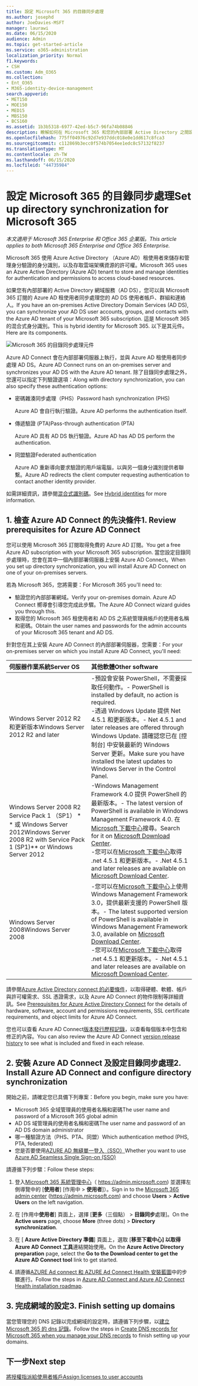 ```yaml
---
title: 設定 Microsoft 365 的目錄同步處理
ms.author: josephd
author: JoeDavies-MSFT
manager: laurawi
ms.date: 06/15/2020
audience: Admin
ms.topic: get-started-article
ms.service: o365-administration
localization_priority: Normal
f1.keywords:
- CSH
ms.custom: Adm_O365
ms.collection:
- Ent_O365
- M365-identity-device-management
search.appverid:
- MET150
- MOE150
- MED15
- MBS150
- BCS160
ms.assetid: 1b3b5318-6977-42ed-b5c7-96fa74b08846
description: 瞭解如何在 Microsoft 365 和您的內部部署 Active Directory 之間設定目錄同步處理。
ms.openlocfilehash: 775ff04976c92d7e937ddc018e0e1dd617c8fca3
ms.sourcegitcommit: c112869b3ecc0f574b7054ee1edc8c57132f8237
ms.translationtype: MT
ms.contentlocale: zh-TW
ms.lasthandoff: 06/15/2020
ms.locfileid: "44735984"
---
```

# <a name="set-up-directory-synchronization-for-microsoft-365"></a><span data-ttu-id="a9e7f-103">設定 Microsoft 365 的目錄同步處理</span><span class="sxs-lookup"><span data-stu-id="a9e7f-103">Set up directory synchronization for Microsoft 365</span></span>

<span data-ttu-id="a9e7f-104">*本文適用于 Microsoft 365 Enterprise 和 Office 365 企業版。*</span><span class="sxs-lookup"><span data-stu-id="a9e7f-104">*This article applies to both Microsoft 365 Enterprise and Office 365 Enterprise.*</span></span>

<span data-ttu-id="a9e7f-105">Microsoft 365 使用 Azure Active Directory （Azure AD）租使用者來儲存和管理身分驗證的身分識別，以及存取雲端架構資源的許可權。</span><span class="sxs-lookup"><span data-stu-id="a9e7f-105">Microsoft 365 uses an Azure Active Directory (Azure AD) tenant to store and manage identities for authentication and permissions to access cloud-based resources.</span></span> 

<span data-ttu-id="a9e7f-106">如果您有內部部署的 Active Directory 網域服務（AD DS），您可以與 Microsoft 365 訂閱的 Azure AD 租使用者同步處理您的 AD DS 使用者帳戶、群組和連絡人。</span><span class="sxs-lookup"><span data-stu-id="a9e7f-106">If you have an on-premises Active Directory Domain Services (AD DS), you can synchronize your AD DS user accounts, groups, and contacts with the Azure AD tenant of your Microsoft 365 subscription.</span></span> <span data-ttu-id="a9e7f-107">這是 Microsoft 365 的混合式身分識別。</span><span class="sxs-lookup"><span data-stu-id="a9e7f-107">This is hybrid identity for Microsoft 365.</span></span> <span data-ttu-id="a9e7f-108">以下是其元件。</span><span class="sxs-lookup"><span data-stu-id="a9e7f-108">Here are its components.</span></span>

![Microsoft 365 的目錄同步處理元件](./media/about-office-365-identity/hybrid-identity.png)

<span data-ttu-id="a9e7f-110">Azure AD Connect 會在內部部署伺服器上執行，並與 Azure AD 租使用者同步處理 AD DS。</span><span class="sxs-lookup"><span data-stu-id="a9e7f-110">Azure AD Connect runs on an on-premises server and synchronizes your AD DS with the Azure AD tenant.</span></span> <span data-ttu-id="a9e7f-111">除了目錄同步處理之外，您還可以指定下列驗證選項：</span><span class="sxs-lookup"><span data-stu-id="a9e7f-111">Along with directory synchronization, you can also specify these authentication options:</span></span>

- <span data-ttu-id="a9e7f-112">密碼雜湊同步處理（PHS）</span><span class="sxs-lookup"><span data-stu-id="a9e7f-112">Password hash synchronization (PHS)</span></span>

  <span data-ttu-id="a9e7f-113">Azure AD 會自行執行驗證。</span><span class="sxs-lookup"><span data-stu-id="a9e7f-113">Azure AD performs the authentication itself.</span></span>

- <span data-ttu-id="a9e7f-114">傳遞驗證 (PTA)</span><span class="sxs-lookup"><span data-stu-id="a9e7f-114">Pass-through authentication (PTA)</span></span>

  <span data-ttu-id="a9e7f-115">Azure AD 具有 AD DS 執行驗證。</span><span class="sxs-lookup"><span data-stu-id="a9e7f-115">Azure AD has AD DS perform the authentication.</span></span>

- <span data-ttu-id="a9e7f-116">同盟驗證</span><span class="sxs-lookup"><span data-stu-id="a9e7f-116">Federated authentication</span></span>

  <span data-ttu-id="a9e7f-117">Azure AD 重新導向要求驗證的用戶端電腦，以與另一個身分識別提供者聯繫。</span><span class="sxs-lookup"><span data-stu-id="a9e7f-117">Azure AD redirects the client computer requesting authentication to contact another identity provider.</span></span>

<span data-ttu-id="a9e7f-118">如需詳細資訊，請參閱[混合式識別碼](plan-for-directory-synchronization.md)。</span><span class="sxs-lookup"><span data-stu-id="a9e7f-118">See [Hybrid identities](plan-for-directory-synchronization.md) for more information.</span></span>
  
## <a name="1-review-prerequisites-for-azure-ad-connect"></a><span data-ttu-id="a9e7f-119">1. 檢查 Azure AD Connect 的先決條件</span><span class="sxs-lookup"><span data-stu-id="a9e7f-119">1. Review prerequisites for Azure AD Connect</span></span>

<span data-ttu-id="a9e7f-120">您可以使用 Microsoft 365 訂閱取得免費的 Azure AD 訂閱。</span><span class="sxs-lookup"><span data-stu-id="a9e7f-120">You get a free Azure AD subscription with your Microsoft 365 subscription.</span></span> <span data-ttu-id="a9e7f-121">當您設定目錄同步處理時，您會在其中一個內部部署伺服器上安裝 Azure AD Connect。</span><span class="sxs-lookup"><span data-stu-id="a9e7f-121">When you set up directory synchronization, you will install Azure AD Connect on one of your on-premises servers.</span></span>
  
<span data-ttu-id="a9e7f-122">若為 Microsoft 365，您將需要：</span><span class="sxs-lookup"><span data-stu-id="a9e7f-122">For Microsoft 365 you'll need to:</span></span>
  
- <span data-ttu-id="a9e7f-123">驗證您的內部部署網域。</span><span class="sxs-lookup"><span data-stu-id="a9e7f-123">Verify your on-premises domain.</span></span> <span data-ttu-id="a9e7f-124">Azure AD Connect 嚮導會引導您完成此步驟。</span><span class="sxs-lookup"><span data-stu-id="a9e7f-124">The Azure AD Connect wizard guides you through this.</span></span>
- <span data-ttu-id="a9e7f-125">取得您的 Microsoft 365 租使用者和 AD DS 之系統管理員帳戶的使用者名稱和密碼。</span><span class="sxs-lookup"><span data-stu-id="a9e7f-125">Obtain the user names and passwords for the admin accounts of your Microsoft 365 tenant and AD DS.</span></span>

<span data-ttu-id="a9e7f-126">針對您在其上安裝 Azure AD Connect 的內部部署伺服器，您需要：</span><span class="sxs-lookup"><span data-stu-id="a9e7f-126">For your on-premises server on which you install Azure AD Connect, you'll need:</span></span>
  
|<span data-ttu-id="a9e7f-127">**伺服器作業系統**</span><span class="sxs-lookup"><span data-stu-id="a9e7f-127">**Server OS**</span></span>|<span data-ttu-id="a9e7f-128">**其他軟體**</span><span class="sxs-lookup"><span data-stu-id="a9e7f-128">**Other software**</span></span>|
|:-----|:-----|
|<span data-ttu-id="a9e7f-129">Windows Server 2012 R2 和更新版本</span><span class="sxs-lookup"><span data-stu-id="a9e7f-129">Windows Server 2012 R2 and later</span></span> | <span data-ttu-id="a9e7f-130">-預設會安裝 PowerShell，不需要採取任何動作。</span><span class="sxs-lookup"><span data-stu-id="a9e7f-130">- PowerShell is installed by default, no action is required.</span></span>  <br> <span data-ttu-id="a9e7f-131">-透過 Windows Update 提供 Net 4.5.1 和更新版本。</span><span class="sxs-lookup"><span data-stu-id="a9e7f-131">- Net 4.5.1 and later releases are offered through Windows Update.</span></span> <span data-ttu-id="a9e7f-132">請確認您已在 [控制台] 中安裝最新的 Windows Server 更新。</span><span class="sxs-lookup"><span data-stu-id="a9e7f-132">Make sure you have installed the latest updates to Windows Server in the Control Panel.</span></span> |
|<span data-ttu-id="a9e7f-133">Windows Server 2008 R2 Service Pack 1 （SP1） \* \* 或 Windows Server 2012</span><span class="sxs-lookup"><span data-stu-id="a9e7f-133">Windows Server 2008 R2 with Service Pack 1 (SP1)\*\* or Windows Server 2012</span></span> | <span data-ttu-id="a9e7f-134">-Windows Management Framework 4.0 提供 PowerShell 的最新版本。</span><span class="sxs-lookup"><span data-stu-id="a9e7f-134">- The latest version of PowerShell is available in Windows Management Framework 4.0.</span></span> <span data-ttu-id="a9e7f-135">在[Microsoft 下載中心](https://go.microsoft.com/fwlink/p/?LinkId=717996)搜尋。</span><span class="sxs-lookup"><span data-stu-id="a9e7f-135">Search for it on [Microsoft Download Center](https://go.microsoft.com/fwlink/p/?LinkId=717996).</span></span>  <br> <span data-ttu-id="a9e7f-136">-您可以在[Microsoft 下載中心](https://go.microsoft.com/fwlink/p/?LinkId=717996)取得 .net 4.5.1 和更新版本。</span><span class="sxs-lookup"><span data-stu-id="a9e7f-136">- .Net 4.5.1 and later releases are available on [Microsoft Download Center](https://go.microsoft.com/fwlink/p/?LinkId=717996).</span></span> |
|<span data-ttu-id="a9e7f-137">Windows Server 2008</span><span class="sxs-lookup"><span data-stu-id="a9e7f-137">Windows Server 2008</span></span> | <span data-ttu-id="a9e7f-138">-您可以在[Microsoft 下載中心](https://go.microsoft.com/fwlink/p/?LinkId=717996)上使用 Windows Management Framework 3.0，提供最新支援的 PowerShell 版本。</span><span class="sxs-lookup"><span data-stu-id="a9e7f-138">- The latest supported version of PowerShell is available in Windows Management Framework 3.0, available on [Microsoft Download Center](https://go.microsoft.com/fwlink/p/?LinkId=717996).</span></span>  <br> <span data-ttu-id="a9e7f-139">-您可以在[Microsoft 下載中心](https://go.microsoft.com/fwlink/p/?LinkId=717996)取得 .net 4.5.1 和更新版本。</span><span class="sxs-lookup"><span data-stu-id="a9e7f-139">- .Net 4.5.1 and later releases are available on [Microsoft Download Center](https://go.microsoft.com/fwlink/p/?LinkId=717996).</span></span> |

<span data-ttu-id="a9e7f-140">請參閱[Azure Active Directory connect 的必要條件](https://docs.microsoft.com/azure/active-directory/hybrid/how-to-connect-install-prerequisites)，以取得硬體、軟體、帳戶與許可權需求、SSL 憑證需求，以及 Azure AD Connect 的物件限制等詳細資訊。</span><span class="sxs-lookup"><span data-stu-id="a9e7f-140">See [Prerequisites for Azure Active Directory Connect](https://docs.microsoft.com/azure/active-directory/hybrid/how-to-connect-install-prerequisites) for the details of hardware, software, account and permissions requirements, SSL certificate requirements, and object limits for Azure AD Connect.</span></span>
  
<span data-ttu-id="a9e7f-141">您也可以查看 Azure AD Connect[版本發行歷程記錄](https://docs.microsoft.com/azure/active-directory/hybrid/reference-connect-version-history)，以查看每個版本中包含和修正的內容。</span><span class="sxs-lookup"><span data-stu-id="a9e7f-141">You can also review the Azure AD Connect [version release history](https://docs.microsoft.com/azure/active-directory/hybrid/reference-connect-version-history) to see what is included and fixed in each release.</span></span>

## <a name="2-install-azure-ad-connect-and-configure-directory-synchronization"></a><span data-ttu-id="a9e7f-142">2. 安裝 Azure AD Connect 及設定目錄同步處理</span><span class="sxs-lookup"><span data-stu-id="a9e7f-142">2. Install Azure AD Connect and configure directory synchronization</span></span>

<span data-ttu-id="a9e7f-143">開始之前，請確定您已具備下列專案：</span><span class="sxs-lookup"><span data-stu-id="a9e7f-143">Before you begin, make sure you have:</span></span>

- <span data-ttu-id="a9e7f-144">Microsoft 365 全域管理員的使用者名稱和密碼</span><span class="sxs-lookup"><span data-stu-id="a9e7f-144">The user name and password of a Microsoft 365 global admin</span></span>
- <span data-ttu-id="a9e7f-145">AD DS 域管理員的使用者名稱和密碼</span><span class="sxs-lookup"><span data-stu-id="a9e7f-145">The user name and password of an AD DS domain administrator</span></span>
- <span data-ttu-id="a9e7f-146">哪一種驗證方法（PHS、PTA、同盟）</span><span class="sxs-lookup"><span data-stu-id="a9e7f-146">Which authentication method (PHS, PTA, federated)</span></span>
- <span data-ttu-id="a9e7f-147">您是否要使用[AZURE AD 無縫單一登入（SSO）](https://docs.microsoft.com/azure/active-directory/hybrid/how-to-connect-sso)</span><span class="sxs-lookup"><span data-stu-id="a9e7f-147">Whether you want to use [Azure AD Seamless Single Sign-on (SSO)](https://docs.microsoft.com/azure/active-directory/hybrid/how-to-connect-sso)</span></span>

<span data-ttu-id="a9e7f-148">請遵循下列步驟：</span><span class="sxs-lookup"><span data-stu-id="a9e7f-148">Follow these steps:</span></span>

1. <span data-ttu-id="a9e7f-149">登入[Microsoft 365 系統管理中心](https://admin.microsoft.com)（ https://admin.microsoft.com) 並選擇左側導覽中的 [**使用者**] [作用中 \> **使用者**]）。</span><span class="sxs-lookup"><span data-stu-id="a9e7f-149">Sign in to the [Microsoft 365 admin center](https://admin.microsoft.com) (https://admin.microsoft.com) and choose **Users** \> **Active Users** on the left navigation.</span></span>
2. <span data-ttu-id="a9e7f-150">在 [作用中**使用者**] 頁面上，選擇 [**更多**（三個點） \> **目錄同步**處理]。</span><span class="sxs-lookup"><span data-stu-id="a9e7f-150">On the **Active users** page, choose **More** (three dots) \> **Directory synchronization**.</span></span>
  
3. <span data-ttu-id="a9e7f-151">在 [ **Azure Active Directory 準備**] 頁面上，選取 [**移至下載中心] 以取得 Azure AD Connect 工具**連結開始使用。</span><span class="sxs-lookup"><span data-stu-id="a9e7f-151">On the **Azure Active Directory preparation** page, select the **Go to the Download center to get the Azure AD Connect tool** link to get started.</span></span> 
4. <span data-ttu-id="a9e7f-152">請遵循[AZURE Ad connect 和 AZURE Ad Connect Health 安裝藍圖](https://docs.microsoft.com/azure/active-directory/hybrid/how-to-connect-install-roadmap)中的步驟進行。</span><span class="sxs-lookup"><span data-stu-id="a9e7f-152">Follow the steps in [Azure AD Connect and Azure AD Connect Health installation roadmap](https://docs.microsoft.com/azure/active-directory/hybrid/how-to-connect-install-roadmap).</span></span>

## <a name="3-finish-setting-up-domains"></a><span data-ttu-id="a9e7f-153">3. 完成網域的設定</span><span class="sxs-lookup"><span data-stu-id="a9e7f-153">3. Finish setting up domains</span></span>

<span data-ttu-id="a9e7f-154">當您管理您的 DNS 記錄以完成網域的設定時，請遵循下列步驟，以[建立 Microsoft 365 的 dns 記錄](https://docs.microsoft.com/office365/admin/get-help-with-domains/create-dns-records-at-any-dns-hosting-provider)。</span><span class="sxs-lookup"><span data-stu-id="a9e7f-154">Follow the steps in [Create DNS records for Microsoft 365 when you manage your DNS records](https://docs.microsoft.com/office365/admin/get-help-with-domains/create-dns-records-at-any-dns-hosting-provider) to finish setting up your domains.</span></span>

## <a name="next-step"></a><span data-ttu-id="a9e7f-155">下一步</span><span class="sxs-lookup"><span data-stu-id="a9e7f-155">Next step</span></span>

[<span data-ttu-id="a9e7f-156">將授權指派給使用者帳戶</span><span class="sxs-lookup"><span data-stu-id="a9e7f-156">Assign licenses to user accounts</span></span>](assign-licenses-to-user-accounts.md)
